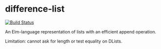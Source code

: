 # difference-list

[![Build Status](https://travis-ci.org/league/difference-list.svg?branch=master)](https://travis-ci.org/league/difference-list)

An Elm-language representation of lists with an efficient append operation.

Limitation: cannot ask for length or test equality on DLists.
